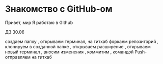 # Знакомство с GitHub-ом 

Привет, мир
Я работаю в Github

ДЗ 30.06  

создаем папку , открываем терминал, на гитхаб форкаем репозиторий , клонируем в созданной папке , открываем расширение , открываем новый терминал , вносим изменения , коммитим , командой Push- отправляем на гитхаб 


